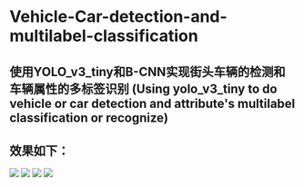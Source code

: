 # Vehicle-Car-detection-and-multilabel-classification
## 使用YOLO_v3_tiny和B-CNN实现街头车辆的检测和车辆属性的多标签识别 (Using yolo_v3_tiny to do vehicle or car detection and attribute's multilabel classification or recognize)

## 效果如下： </br>
![](https://github.com/CaptainEven/Vehicle-Car-detection-and-multilabel-classification/blob/master/test_result/test_19.jpg)
![](https://github.com/CaptainEven/Vehicle-Car-detection-and-multilabel-classification/blob/master/test_result/test_14.jpg)
![](https://github.com/CaptainEven/Vehicle-Car-detection-and-multilabel-classification/blob/master/test_result/test_6.jpg)
![](https://github.com/CaptainEven/Vehicle-Car-detection-and-multilabel-classification/blob/master/test_result/test_4.jpg)
